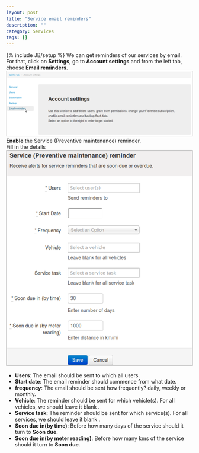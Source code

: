 ```yaml
---
layout: post
title: "Service email reminders"
description: ""
category: Services
tags: []
---
```

{% include JB/setup %}
We can get reminders of our services by email.  
For that, click on **Settings**, go to **Account settings** and from the left tab, choose **Email reminders**.  
![service reminder details](/assets/images/tb/seremail_01.png)  
**Enable** the Service (Preventive maintenance) reminder.  
Fill in the details  
![service reminder details](/assets/images/tb/seremail_02.png)  
* **Users**: The email should be sent to which all users.
* **Start date**: The email reminder should commence from what date.
* **frequency**: The email should be sent how frequently? daily, weekly or monthly.
* **Vehicle**: The reminder should be sent for which vehicle(s). For all vehicles, we should leave it blank .
* **Service task**: The reminder should be sent for which service(s). For all services, we should leave it blank .
* **Soon due in(by time)**: Before how many days of the service should it turn to **Soon due**.
* **Soon due in(by meter reading)**:  Before how many kms of the service should it turn to **Soon due**.
  


